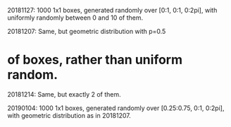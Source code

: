 20181127: 1000 1x1 boxes, generated randomly over
[0:1, 0:1, 0:2pi], with uniformly randomly between
0 and 10 of them.

20181207: Same, but geometric distribution with p=0.5
# of boxes, rather than uniform random.

20181214: Same, but exactly 2 of them.

20190104: 1000 1x1 boxes, generated randomly over
[0.25:0.75, 0:1, 0:2pi], with geometric distribution as
in 20181207.